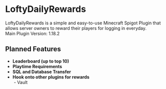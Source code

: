 # LoftyDailyRewards

LoftyDailyRewards is a simple and easy-to-use Minecraft Spigot Plugin that allows server owners to reward their players for logging in everyday.  
Main Plugin Version: 1.18.2

## Planned Features
* **Leaderboard (up to top 10)**
* **Playtime Requirements**
* **SQL and Database Transfer**
* **Hook onto other plugins for rewards**  
&nbsp;- Vault
